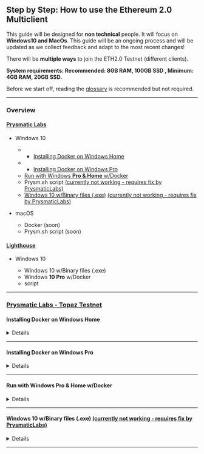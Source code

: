 ## Step by Step: How to use the Ethereum 2.0 Multiclient

This guide will be designed for **non technical** people. It will focus on **Windows10 and MacOs**. This guide will be an ongoing process and will be updated as we collect feedback and adapt to the most recent changes! 

There will be **multiple ways** to join the ETH2.0 Testnet (different clients).

**System requirements: Recommended: 8GB RAM, 100GB SSD , Minimum: 4GB RAM, 20GB SSD.**

Before we start off, reading the [glossary](https://kb.beaconcha.in/glossary) is recommended but not required.

---

### Overview

#### [Prysmatic Labs](https://prysmaticlabs.com/)

- Windows 10

    - - [Installing Docker on Windows Home](#instalWindowsHome)
    - - [Installing Docker on Windows Pro](#instalWindowsPro)
    - [Run with Windows **Pro & Home** w/Docker](#runWithDocker)
    - Prysm.sh script <ins> (currently not working - requires fix by PrysmaticLabs) </ins>
    - [Windows 10 w/Binary files (.exe)](#runWithBinary) <ins> (currently not working - requires fix by PrysmaticLabs) </ins>
    
- macOS

    - Docker (soon)
    - Prysm.sh script (soon)
    
#### [Lighthouse](https://lighthouse.sigmaprime.io/)

- Windows 10

    - Windows 10 w/Binary files (.exe)
    - Windows **10 Pro** w/Docker
    - script
  
---
### [Prysmatic Labs - Topaz Testnet](https://prysmaticlabs.com/)

#### <a name="instalWindowsHome"></a> Installing Docker on Windows **Home**

<details>

<ins>**Step 0.**</ins>

Make sure you have [Windows10 Home](https://support.microsoft.com/en-us/help/13443/windows-which-version-am-i-running).

Since Docker is usually not available for Windows 10 Home some workaround are required as mentioned below.

<ins>**Step 1.**</ins>

[Download Docker (do not install yet)](https://download.docker.com/win/stable/40693/Docker%20Desktop%20Installer.exe). <sup> [Docker Info](https://docs.docker.com/docker-for-windows/install/) </sup>

Install [Hyper-V](https://www.deskmodder.de/blog/wp-content/uploads/2018/08/hyper-v-installer-1.zip) by running the .bat file. <sup> [source](https://www.deskmodder.de/blog/2018/08/23/windows-10-home-hyper-v-aktivieren/) </sup>

You will need to have "[Virtualization](https://docs.docker.com/docker-for-windows/troubleshoot/#virtualization-must-be-enabled)" enabled, which you can check in the Taskmanager. 

<details>
  <summary>Virtualization enabled</summary>
  
![virtualization](https://user-images.githubusercontent.com/26490734/79853838-dba5de80-83c8-11ea-9fbf-d640c4bb1980.png)
</details>

<ins>**Step 2.**</ins>

Because Docker is not available for Windows10 Home, we need to act like a Windows10 Pro user:

Run the following code in a command prompt window 

`Computer\HKEY_LOCAL_MACHINE\SOFTWARE\Microsoft\Windows NT\CurrentVersion`

**change** `EditionID` to `Professional` and `ProductName` to `Windows 10 Pro`

**immediately** open the downloaded Docker File and **install Docker**. 

(In case of a **PC restart, shutdown or Docker shutdown**, the code above needs to be re-entered otherwise Docker will not start)

<ins>**Step 3.**</ins>

Change Docker File sharing settings - Manually create a folder called **"prysm"** in that specific directory. Picture below for clarification.

<details>
  <summary>Picture to clarify</summary>
  
 ![dockerWindows](https://user-images.githubusercontent.com/26490734/79551080-7c2e9280-8099-11ea-8886-0b739b7d12c1.png) 
</details>

</details>

---

#### <a name="instalWindowsPro"></a> Installing Docker on Windows **Pro**

<details>

<ins>**Step 0.**</ins>

Make sure you have [Windows10 Pro](https://support.microsoft.com/en-us/help/13443/windows-which-version-am-i-running)

<ins>**Step 1.**</ins>

[Download Docker](https://download.docker.com/win/stable/Docker%20Desktop%20Installer.exe). Installing is different for everyone depending on the motherboard manufacturer. Entering BIOS may be required to change "virtualization" to "enabled".

You will need to have "[Virtualization](https://docs.docker.com/docker-for-windows/troubleshoot/#virtualization-must-be-enabled)" enabled, which you can in the Taskmanager. <sup> [Docker Info Page](https://docs.docker.com/docker-for-windows/install/) </sup>

<details>
  <summary>Virtualization enabled</summary>
  
![virtualization](https://user-images.githubusercontent.com/26490734/79853838-dba5de80-83c8-11ea-9fbf-d640c4bb1980.png)
</details>

<ins>**Step 2.**</ins>

Change Docker File sharing settings - Manually create a folder called **"prysm"** in that specific directory. Picture below for clarification.

<details>
  <summary>Picture to clarify</summary>
  
 ![dockerWindows](https://user-images.githubusercontent.com/26490734/79551080-7c2e9280-8099-11ea-8886-0b739b7d12c1.png) 
</details>

</details>

---

#### <a name="runWithDocker"></a> Run with Windows **Pro & Home** w/Docker

<details>

<ins>**Step 0.**</ins>

Start Docker and open a [Command Prompt](https://www.wikihow.com/Open-the-Command-Prompt-in-Windows) window and type `docker -v`. If installed correctly it should give you the Docker Version. If not, please make sure to follow the steps in **Installing Docker on Windows Pro/Home**.

If successful, you can run the following code **(this is not required but changes the look of your command prompt output)**: 

`reg add HKCU\Console /v VirtualTerminalLevel /t REG_DWORD /d 1` 

To get the latest testnet client version & starting the beaconchain follow up with this:

1. Pull latest Beaconchain updates:

`docker pull gcr.io/prysmaticlabs/prysm/beacon-chain:latest`

<details>
  <summary>Picture to clarify</summary>
  
 ![pullValidator](https://user-images.githubusercontent.com/26490734/79550092-2efdf100-8098-11ea-948f-84cc150a2251.png)
</details>

2. Pull latest Validator updates: 

`docker pull gcr.io/prysmaticlabs/prysm/validator:latest`

3. Starting the beaconchain 

`docker run -it -v c:/prysm/:/data -p 4000:4000 -p 13000:13000 gcr.io/prysmaticlabs/prysm/beacon-chain:latest --datadir=/data`

<sub> The blockchain data will be stored in the folder we manually created in the **Docker installation** (C:\prysm). </sub>

**Wait** for your beacon-node to be in sync with the Blockchain. This may take a few hours. You will see the following message:

`INFO initial-sync: Synced up to slot XXXXX`

<details>
    <summary>Picture to clarify </summary>  
    
![synced](https://user-images.githubusercontent.com/26490734/79868679-8a094e00-83e0-11ea-81a0-d22ce4a741e9.png)
</details>

<ins>**Step 1.**</ins>

**Creating your ETH2 Keys:**

Copy the following code: 

`docker run -it -v c:/prysm:/data gcr.io/prysmaticlabs/prysm/validator:latest accounts create --keystore-path=/data --password=yourPassword`

Once you press enter the output should look the image below. If you didn't change `--password=yourPassword` your validator keys will have this password by default. For simplicity, let's keep it this way for the testnet.

`C:\prysm` is the location of your keys - make sure they are available.

**Copy the Raw Transaction Data** and go to the [participation page](https://prylabs.net/participate).

<details>
  <summary>Picture to clarify</summary>
  
![keyCreation](https://user-images.githubusercontent.com/26490734/79857621-59b8b400-83ce-11ea-9bb5-6b5f0ba9ac7e.png)
</details>

<ins>**Step 2.**</ins>

Get 32 Goerli ETH (=Testnet ETH). If you cannot get any goerli ETH through the participation page, join the [Prysm Discord](https://discord.gg/wJW7Rjk) Follow the steps below to deposit your Goerli ETH.

<details>
  <summary>Picture to clarify</summary>
  
![Participation](https://user-images.githubusercontent.com/26490734/79573699-53b98f00-80bf-11ea-8c7c-4092778bab7d.png)
</details>

<ins>**Step 3.**</ins>

Starting the validator. 

Open **a new** command prompt window.

**Start your validator**

`docker run -it -v c:/prysm:/data --network="host" gcr.io/prysmaticlabs/prysm/validator:latest --beacon-rpc-provider=127.0.0.1:4000 --keystore-path=/data --datadir=/data --password=yourPassword`

<ins>**Step 4.**</ins>

Track your validator perfomance on [beaconcha.in](https://beaconcha.in/dashboard?validators=) with your public key (orange). 

You will need to wait for the inclusionSlot (red) to be reached until your deposit is recognized by the system and to start staking. The Slot number can be checked [here](https://beaconcha.in/blocks)

<details>
  <summary>Picture to clarify</summary>
  
  ![Validator&beaconcha.in](https://user-images.githubusercontent.com/26490734/79860463-fda45e80-83d2-11ea-8b71-05a112117f18.png)

</details>

<ins>**Running multiple validators (voluntarily)**</ins>

<details>
    
Repeat <ins> **Step 2.** </ins> and **create more keys** in the same directory (USE THE SAME PASSWORD FOR ALL).

Copy the **Raw Transaction Data** for each validator and re-do the process on the [participation page](https://prylabs.net/participate) and deposit for each of them.

After all deposits have been received by the system, you can just start a single validator window and it will use all the created keys (=multiple validators)

</details>

</details>

---

#### <a name="runWithBinary"></a> Windows 10 w/Binary files (.exe) <ins> (currently not working - requires fix by PrysmaticLabs) </ins>

<details>

<ins>**Step 0.**</ins> 

Open the [Prysmatic Participation Page](https://prylabs.net/participate) and the [client release page](https://github.com/prysmaticlabs/prysm/releases)

<ins>**Step 1.**</ins> 

Open a [Command Prompt](https://www.wikihow.com/Open-the-Command-Prompt-in-Windows) window and enter the following:

`reg add HKCU\Console /v VirtualTerminalLevel /t REG_DWORD /d 1`

<sub> This will change the looks of the command prompt output later </sub>

<ins>**Step 2.**</ins> 

**Download** the newest versions of the Beaconchain **and** Validator. The version name might have changed because of an update, but the file name should similar (green mark on the picture below).

<details>
  <summary>Picture to clarify</summary>
  
![Prysmatic_DownloadPage](https://user-images.githubusercontent.com/26490734/79451678-33b69c80-7fe7-11ea-80c8-b92c75fbb937.png)
</details>

<ins>**Step 3.**</ins> 

Find the files that have been downloaded. Usually located in the "Downloads" folder

<ins>**Step 4.**</ins> 

Open the beaconchain file - **beacon-chain**-v1.0.0-alpha.2-<ins>windows-amd64</ins>.exe - a **warnining** should appear. **Click** on "More Info" and then "Run anyway".

<details>
  <summary>Picture to clarify</summary>
  
![Prysmatic_DownloadWarning](https://user-images.githubusercontent.com/26490734/79451935-a1fb5f00-7fe7-11ea-875d-f443afe24b09.png) 
</details>

1. **If this does not work**, you can also open a "Command Prompt" window and drag&drop the beaconchain file into it and press enter.
2. **If you get the error** `The process cannot access the file because it is being used by another process`, you will need **manually** delete the "beaconchain.db" file.

#### Windows 10 w/Binary files (.exe) - <ins>Validator</ins> (REQUIRES [A FIX BY PRYSM TEAM](https://github.com/prysmaticlabs/prysm/issues/5456#issue-601128068))

<ins>**Step 0.**</ins> 

<!-- Make sure to have the Validator File as desribed [here, <ins>Step 1 and 2.</ins>](https://github.com/Buttaa/eth2-knowledge-base/blob/howToMultiClient/howToMulticlient.md#windows10) -->

<ins>**Step 1.**</ins> 

<!-- Open the validator file - **validator**-v1.0.0-alpha.2-<ins>windows</ins>-amd64 -->

</details>

---
